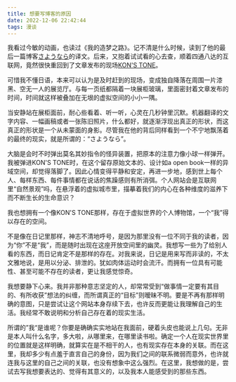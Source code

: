 ```yaml
---
title: 想要写博客的原因
date: 2022-12-06 22:42:44 
tags: 漫谈
---
```


我看过今敏的动画，也读过《我的造梦之路》。记不清是什么时候，读到了他的最后一篇博客[さようなら](http://konstone.s-kon.net/modules/notebook/archives/565)的译文。后来，又抱着试试看的心去查，顺着四通八达的互联网，竟然很快重回到了文章发布的现场[KON'S TONE](http://konstone.s-kon.net/)。

<!-- more -->

可惜我不懂日语，本来可以认为是及时赶到的现场，变成独自降落在周围一片漆黑、空无一人的展览厅。与每一页纸都隔着一块展柜玻璃，里面密封着文章发布的时间，时间就这样被叠加在无垠的虚拟空间的小小一隅。

当安静站在展柜面前，耐心些看着、听一听，心灵在几秒钟里沉默。机器翻译的文字内容、一幅画稿或者一张陈旧照片，什么都好，就逐渐浮现出真正的形状，而这真正的形状是一个从未蒙面的身影。尽管我在他的背后同样看到一个不宁地飘荡着的最终的现实，就是所谓的：“さようなら”。

大脑是会时不时弹出莫名其妙指令的怪异装置，把原本的注意力像小球一样弹开。我被弹进KON'S TONE时，在这个留存原始文本的、设计如a open book一样的异域空间，却觉得落脚了。因此心情变得平静和安定，再进一步地，感到世上每个人、每样东西、每件事情都在说话的焦躁感则有所消弭。个人网站会是互联网里“自然景观”吗，在悬浮着的虚拟城市里，描摹着我们的内心在各种维度的滋养下而不断生长的生命意识？

我也想拥有一个像KON'S TONE那样，存在于虚拟世界的个人博物馆，一个“我”得以存在的空间。

不是像在日记里那样，神志不清地呼号，是因为那里没有一位不同于我的读者，因为“你”不是“我”，而是随时出现在这座开放空间里的幽灵。我想写一些为了给别人看的东西，而日记肯定不是那样的存在。对我来说，日记是用来写而非读的，不太文雅地说，是用以分泌、排泄的。犹如肉体运动时会流汗。而拥有一位具有可能性、甚至可能不存在的读者，更让我感觉惊奇。

我想要静下心来。我并非那种意志坚定的人，却常常受到“做事情一定要有其目的、有所收获”想法的纠缠，而所谓真正的“目标”则暧昧不明。要是不再有那样明确的意图，只是尝试让这个网站本身存续下去，也许反而更能让我理解自己的生活。我经常不敢说明和分析自己存在着的现实生活。

所谓的”我“是谁呢？你要是确确实实地站在我面前，硬着头皮也能说上几句。无非是本人叫什么名字，多大啦，从哪里来，在哪里读书啦。确定一个人在现实世界里的位置就是这样明确，就算实在是不相干的人，也有现实存在本身的关联。而在这里，我却多少有点羞于直言自己的身份，因为我们之间的联系微弱而意外，也许就连我与这里的自己之间的关联，也没有想象中这么强烈。在这里，我想做的是，尝试去写我想要表达的、觉得有其意义的，以及我本人能感受到的那些东西。





